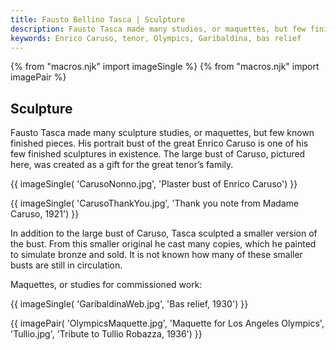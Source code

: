 ```yaml
---
title: Fausto Bellino Tasca | Sculpture
description: Fausto Tasca made many studies, or maquettes, but few finished sculptures survive. His portrait bust of the great Enrico Caruso is one of the few large-scale sculptures remaining.
keywords: Enrico Caruso, tenor, Olympics, Garibaldina, bas relief
---
```

{% from "macros.njk" import imageSingle %}
{% from "macros.njk" import imagePair %}

## Sculpture

Fausto Tasca made many sculpture studies, or maquettes, but few known finished pieces. His portrait bust of the great Enrico Caruso is one of his few finished sculptures in existence. The large bust of Caruso, pictured here, was created as a gift for the great tenor’s family.

{{ imageSingle(
'CarusoNonno.jpg',
'Plaster bust of Enrico Caruso')
}}

{{ imageSingle(
'CarusoThankYou.jpg',
'Thank you note from Madame Caruso, 1921')
}}

In addition to the large bust of Caruso, Tasca sculpted a smaller version of the bust. From this smaller original he cast many copies, which he painted to simulate bronze and sold. It is not known how many of these smaller busts are still in circulation.

Maquettes, or studies for commissioned work:

{{ imageSingle(
'GaribaldinaWeb.jpg',
'Bas relief, 1930')
}}

{{ imagePair(
'OlympicsMaquette.jpg',
'Maquette for Los Angeles Olympics',
'Tullio.jpg',
'Tribute to Tullio Robazza, 1936')
}}
